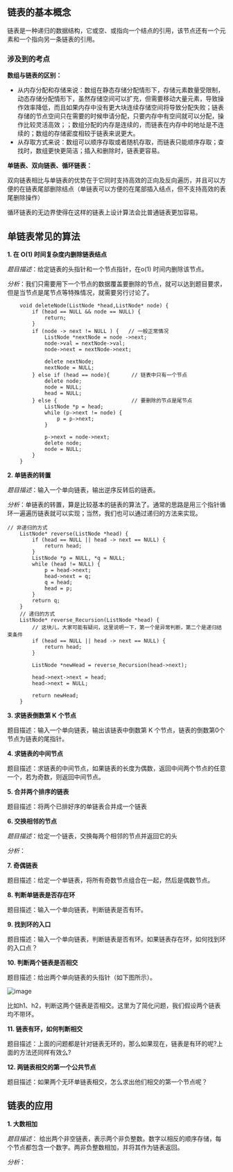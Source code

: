 ## 链表的基本概念

链表是一种递归的数据结构，它或空、或指向一个结点的引用，该节点还有一个元素和一个指向另一条链表的引用。
 
### 涉及到的考点

**数组与链表的区别：** 
- 从内存分配和存储来说：数组在静态存储分配情形下，存储元素数量受限制，动态存储分配情形下，虽然存储空间可以扩充，但需要移动大量元素，导致操作效率降低，而且如果内存中没有更大块连续存储空间将导致分配失败；链表存储的节点空间只在需要的时候申请分配，只要内存中有空间就可以分配，操作比较灵活高效；；数组分配的内存是连续的，而链表在内存中的地址是不连续的；数组的存储密度相较于链表来说更大。
- 从存取方式来说：数组可以顺序存取或者随机存取，而链表只能顺序存取；查找时，数组更快更简洁；插入和删除时，链表更容易。


**单链表、双向链表、循环链表：**

 双向链表相比与单链表的优势在于它同时支持高效的正向及反向遍历，并且可以方便的在链表尾部删除结点（单链表可以方便的在尾部插入结点，但不支持高效的表尾删除操作）
 
 循环链表的无边界使得在这样的链表上设计算法会比普通链表更加容易。
 
 ## 单链表常见的算法
 
**1. 在 O(1) 时间复杂度内删除链表结点**

 *题目描述*：给定链表的头指针和一个节点指针，在o(1) 时间内删除该节点。
 
 *分析*：我们只需要用下一个节点的数据覆盖要删除的节点，就可以达到题目要求，但是当节点是尾节点等特殊情况，就需要另行讨论了。
 
```
    void deleteNode(ListNode *head,ListNode* node) {
        if (head == NULL && node == NULL) {
            return;
        }
        if (node -> next != NULL ) {   // 一般正常情况
            ListNode *nextNode = node ->next;
            node->val = nextNode->val;
            node->next = nextNode->next;
            
            delete nextNode;
            nextNode = NULL;
        } else if (head == node){       // 链表中只有一个节点
            delete node;
            node = NULL;
            head = NULL;
        } else {                        // 要删除的节点是尾节点
            ListNode *p = head;
            while (p->next != node) {
                p = p->next;
            }
            
            p->next = node->next;
            delete node;
            node = NULL;
        }
    }
```

 
**2. 单链表的转置**

 *题目描述*：输入一个单向链表，输出逆序反转后的链表。
 
 *分析*：单链表的转置，算是比较基本的链表的算法了。通常的思路是用三个指针循环一遍遍历链表就可以实现；当然，我们也可以通过递归的方法来实现。
 
 
```
// 非递归的方式
    ListNode* reverse(ListNode *head) {
        if (head == NULL || head -> next == NULL) {
            return head;
        }
        ListNode *p = NULL, *q = NULL;
        while (head != NULL) {
            p = head->next;
            head->next = q;
            q = head;
            head = p;
        }
        return q;
    }
    // 递归的方式
    ListNode* reverse_Recursion(ListNode *head) {
        // 这块儿，大家可能有疑问，这里说明一下，第一个是异常判断，第二个是递归结束条件
        if (head == NULL || head -> next == NULL) {
            return head;
        }
        
        ListNode *newHead = reverse_Recursion(head->next);
        
        head->next->next = head;
        head->next = NULL;
        
        return newHead;
    }
```

 
 **3. 求链表倒数第 K 个节点**
 
 题目描述：输入一个单向链表，输出该链表中倒数第 K 个节点，链表的倒数第0个节点为链表的尾指针。
 
 
 
 **4. 求链表的中间节点**
 
 题目描述：求链表的中间节点，如果链表的长度为偶数，返回中间两个节点的任意一个，若为奇数，则返回中间节点。
 
 **5. 合并两个排序的链表**
 
 题目描述：将两个已排好序的单链表合并成一个链表
 
 **6. 交换相邻的节点**
 
 *题目描述*：给定一个链表，交换每两个相邻的节点并返回它的头
 
 *分析*：
 
 **7. 奇偶链表**
 
 题目描述：给定一个单链表，将所有奇数节点组合在一起，然后是偶数节点。
 
 **8. 判断单链表是否存在环**
 
 题目描述：输入一个单向链表，判断链表是否有环。
 
 **9. 找到环的入口**
 
 题目描述：输入一个单向链表，判断链表是否有环。如果链表存在环，如何找到环的入口点？
 
 **10. 判断两个链表是否相交**
 
 题目描述：给出两个单向链表的头指针（如下图所示）。
 
 ![image](http://ww2.sinaimg.cn/large/81b78497tw1eesdi7bb2kj20d403qaa0.jpg)
 
 比如h1、h2，判断这两个链表是否相交。这里为了简化问题，我们假设两个链表均不带环。
 
 **11. 链表有环，如何判断相交**
 
 题目描述：上面的问题都是针对链表无环的，那么如果现在，链表是有环的呢?上面的方法还同样有效么?
 
 **12. 两链表相交的第一个公共节点**
 
 题目描述：如果两个无环单链表相交，怎么求出他们相交的第一个节点呢？
 
 ## 链表的应用
 
 **1. 大数相加**
 
 *题目描述*： 给出两个非空链表，表示两个非负整数。数字以相反的顺序存储，每个节点都包含一个数字。两非负整数相加，并将其作为链表返回。
 
*分析*：